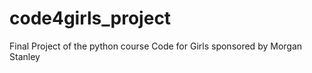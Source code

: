 # code4girls_project
Final Project of the python course Code for Girls sponsored by Morgan Stanley 
